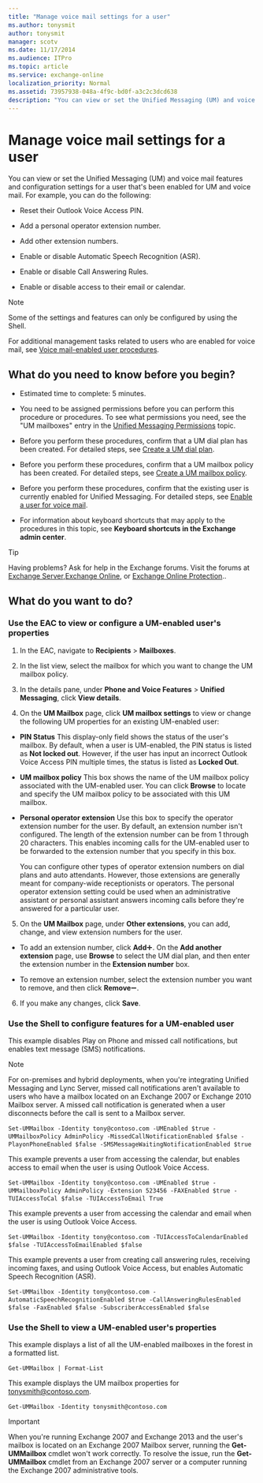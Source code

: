 ```yaml
---
title: "Manage voice mail settings for a user"
ms.author: tonysmit
author: tonysmit
manager: scotv
ms.date: 11/17/2014
ms.audience: ITPro
ms.topic: article
ms.service: exchange-online
localization_priority: Normal
ms.assetid: 73957938-048a-4f9c-bd0f-a3c2c3dcd638
description: "You can view or set the Unified Messaging (UM) and voice mail features and configuration settings for a user that's been enabled for UM and voice mail. For example, you can do the following:"
---
```


# Manage voice mail settings for a user

You can view or set the Unified Messaging (UM) and voice mail features and configuration settings for a user that's been enabled for UM and voice mail. For example, you can do the following:
  
- Reset their Outlook Voice Access PIN.
    
- Add a personal operator extension number.
    
- Add other extension numbers.
    
- Enable or disable Automatic Speech Recognition (ASR).
    
- Enable or disable Call Answering Rules.
    
- Enable or disable access to their email or calendar.
    
> [!NOTE]
> Some of the settings and features can only be configured by using the Shell. 
  
For additional management tasks related to users who are enabled for voice mail, see [Voice mail-enabled user procedures](voice-mail-enabled-user-procedures.md).
  
## What do you need to know before you begin?

- Estimated time to complete: 5 minutes.
    
- You need to be assigned permissions before you can perform this procedure or procedures. To see what permissions you need, see the "UM mailboxes" entry in the [Unified Messaging Permissions](http://technet.microsoft.com/library/d326c3bc-8f33-434a-bf02-a83cc26a5498.aspx) topic. 
    
- Before you perform these procedures, confirm that a UM dial plan has been created. For detailed steps, see [Create a UM dial plan](../../voice-mail-unified-messaging/connect-voice-mail-system/create-um-dial-plan.md).
    
- Before you perform these procedures, confirm that a UM mailbox policy has been created. For detailed steps, see [Create a UM mailbox policy](create-um-mailbox-policy.md).
    
- Before you perform these procedures, confirm that the existing user is currently enabled for Unified Messaging. For detailed steps, see [Enable a user for voice mail](enable-a-user-for-voice-mail.md).
    
- For information about keyboard shortcuts that may apply to the procedures in this topic, see **Keyboard shortcuts in the Exchange admin center**.
    
> [!TIP]
> Having problems? Ask for help in the Exchange forums. Visit the forums at [Exchange Server](https://go.microsoft.com/fwlink/p/?linkId=60612),[Exchange Online](https://go.microsoft.com/fwlink/p/?linkId=267542), or [Exchange Online Protection](https://go.microsoft.com/fwlink/p/?linkId=285351).. 
  
## What do you want to do?

### Use the EAC to view or configure a UM-enabled user's properties

1. In the EAC, navigate to **Recipients** \> **Mailboxes**.
    
2. In the list view, select the mailbox for which you want to change the UM mailbox policy.
    
3. In the details pane, under **Phone and Voice Features** \> **Unified Messaging**, click **View details**.
    
4. On the **UM Mailbox** page, click **UM mailbox settings** to view or change the following UM properties for an existing UM-enabled user: 
    
  - **PIN Status** This display-only field shows the status of the user's mailbox. By default, when a user is UM-enabled, the PIN status is listed as **Not locked out**. However, if the user has input an incorrect Outlook Voice Access PIN multiple times, the status is listed as **Locked Out**.
    
  - **UM mailbox policy** This box shows the name of the UM mailbox policy associated with the UM-enabled user. You can click **Browse** to locate and specify the UM mailbox policy to be associated with this UM mailbox. 
    
  - **Personal operator extension** Use this box to specify the operator extension number for the user. By default, an extension number isn't configured. The length of the extension number can be from 1 through 20 characters. This enables incoming calls for the UM-enabled user to be forwarded to the extension number that you specify in this box. 
    
    You can configure other types of operator extension numbers on dial plans and auto attendants. However, those extensions are generally meant for company-wide receptionists or operators. The personal operator extension setting could be used when an administrative assistant or personal assistant answers incoming calls before they're answered for a particular user.
    
5. On the **UM Mailbox** page, under **Other extensions**, you can add, change, and view extension numbers for the user.
    
  - To add an extension number, click **Add**![Add Icon](../../media/ITPro_EAC_AddIcon.gif). On the **Add another extension** page, use **Browse** to select the UM dial plan, and then enter the extension number in the **Extension number** box. 
    
  - To remove an extension number, select the extension number you want to remove, and then click **Remove**![Remove icon](../../media/ITPro_EAC_RemoveIcon.gif). 
    
6. If you make any changes, click **Save**.
    
### Use the Shell to configure features for a UM-enabled user

This example disables Play on Phone and missed call notifications, but enables text message (SMS) notifications.
  
> [!NOTE]
> For on-premises and hybrid deployments, when you're integrating Unified Messaging and Lync Server, missed call notifications aren't available to users who have a mailbox located on an Exchange 2007 or Exchange 2010 Mailbox server. A missed call notification is generated when a user disconnects before the call is sent to a Mailbox server. 
  
```
Set-UMMailbox -Identity tony@contoso.com -UMEnabled $true -UMMailboxPolicy AdminPolicy -MissedCallNotificationEnabled $false -PlayonPhoneEnabled $false -SMSMessageWaitingNotificationEnabled $true
```

This example prevents a user from accessing the calendar, but enables access to email when the user is using Outlook Voice Access.
  
```
Set-UMMailbox -Identity tony@contoso.com -UMEnabled $true -UMMailboxPolicy AdminPolicy -Extension 523456 -FAXEnabled $true -TUIAccessToCal $false -TUIAccessToEmail True
```

This example prevents a user from accessing the calendar and email when the user is using Outlook Voice Access.
  
```
Set-UMMailbox -Identity tony@contoso.com -TUIAccessToCalendarEnabled $false -TUIAccessToEmailEnabled $false
```

This example prevents a user from creating call answering rules, receiving incoming faxes, and using Outlook Voice Access, but enables Automatic Speech Recognition (ASR).
  
```
Set-UMMailbox -Identity tony@contoso.com -AutomaticSpeechRecognitionEnabled $true -CallAnsweringRulesEnabled $false -FaxEnabled $false -SubscriberAccessEnabled $false 
```

### Use the Shell to view a UM-enabled user's properties

This example displays a list of all the UM-enabled mailboxes in the forest in a formatted list.
  
```
Get-UMMailbox | Format-List
```

This example displays the UM mailbox properties for tonysmith@contoso.com.
  
```
Get-UMMailbox -Identity tonysmith@contoso.com
```

> [!IMPORTANT]
> When you're running Exchange 2007 and Exchange 2013 and the user's mailbox is located on an Exchange 2007 Mailbox server, running the **Get-UMMailbox** cmdlet won't work correctly. To resolve the issue, run the **Get-UMMailbox** cmdlet from an Exchange 2007 server or a computer running the Exchange 2007 administrative tools. 
  

